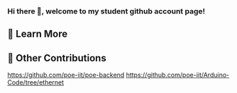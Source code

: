 ### Hi there 👋, welcome to my student github account page!

## 🤔 Learn More

## 🚀 Other Contributions
https://github.com/poe-iit/poe-backend
https://github.com/poe-iit/Arduino-Code/tree/ethernet

<!--
**clee93/clee93** is a ✨ _special_ ✨ repository because its `README.md` (this file) appears on your GitHub profile.
  ---
Here are some ideas to get you started:

- 🔭 I’m currently working on ...
- 🌱 I’m currently learning ...
- 👯 I’m looking to collaborate on ...
- 🤔 I’m looking for help with ...
- 💬 Ask me about ...
- 📫 How to reach me: ...
- 😄 Pronouns: ...
- ⚡ Fun fact: ...
-->
